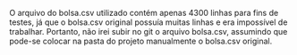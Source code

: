 O arquivo do bolsa.csv utilizado contém apenas 4300 linhas para fins de testes, já que o bolsa.csv original possuía muitas linhas e era impossível de trabalhar.
Portanto, não irei subir no git o arquivo bolsa.csv, assumindo que pode-se colocar na pasta do projeto manualmente o bolsa.csv original.
